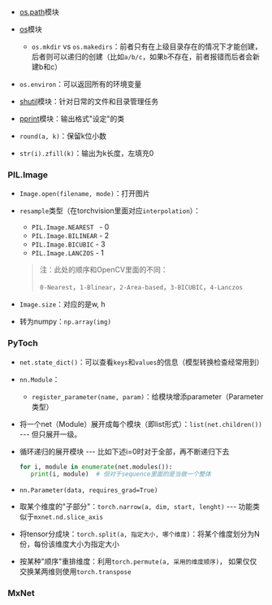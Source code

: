 - [os.path](http://www.runoob.com/python/python-os-path.html)模块
- [os](http://www.runoob.com/python/os-file-methods.html)模块
  - `os.mkdir` vs `os.makedirs`：前者只有在上级目录存在的情况下才能创建，后者则可以递归的创建（比如`a/b/c`，如果`b`不存在，前者报错而后者会新建b和c）
- `os.environ`：可以返回所有的环境变量
- [shutil](https://docs.python.org/3/library/shutil.html)模块：针对日常的文件和目录管理任务
- [pprint](https://docs.python.org/3/library/pprint.html)模块：输出格式"设定"的类





- `round(a, k)`：保留k位小数
- `str(i).zfill(k)`：输出为k长度，左填充0



### PIL.Image

- `Image.open(filename, mode)`：打开图片

- `resample`类型（在torchvision里面对应`interpolation`）：

  - `PIL.Image.NEAREST ` - 0
  - `PIL.Image.BILINEAR` - 2
  - `PIL.Image.BICUBIC` - 3
  - `PIL.Image.LANCZOS` - 1

  > 注：此处的顺序和OpenCV里面的不同：
  >
  > `0-Nearest`，`1-Blinear`，`2-Area-based`，`3-BICUBIC`，`4-Lanczos`

- `Image.size`：对应的是w, h

- 转为numpy：`np.array(img)`



### PyToch

- `net.state_dict()`：可以查看`keys`和`values`的信息（模型转换检查经常用到）



- `nn.Module`：
  - `register_parameter(name, param)`：给模块增添parameter（Parameter类型）

- 将一个net（Module）展开成每个模块（即list形式）：`list(net.children())` --- 但只展开一级。

- 循环递归的展开模块 --- 比如下述i=0时对于全部，再不断递归下去

  ```python
  for i, module in enumerate(net.modules()):
     print(i, module)  # 但对于sequence里面的是当做一个整体
  ```



- `nn.Parameter(data, requires_grad=True)`



- 取某个维度的"子部分"：`torch.narrow(a, dim, start, lenght)`  --- 功能类似于`mxnet.nd.slice_axis`
- 将tensor分成块：`torch.split(a, 指定大小, 哪个维度)`：将某个维度划分为N份，每份该维度大小为指定大小
- 按某种"顺序"重排维度：利用`torch.permute(a, 采用的维度顺序)`， 如果仅仅交换某两维则使用`torch.transpose`



### MxNet

